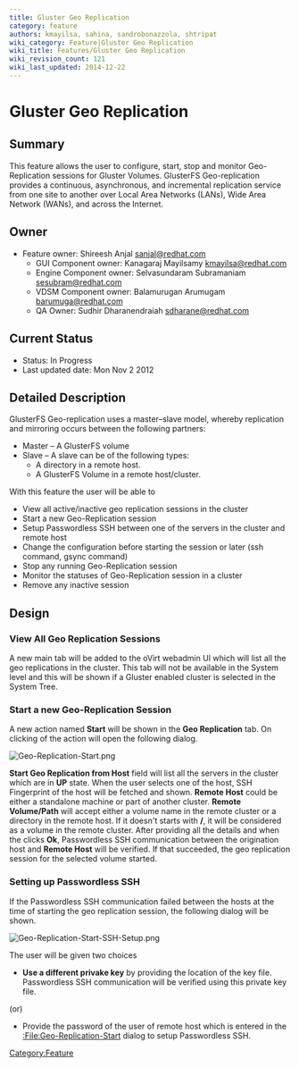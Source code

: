 ```yaml
---
title: Gluster Geo Replication
category: feature
authors: kmayilsa, sahina, sandrobonazzola, shtripat
wiki_category: Feature|Gluster Geo Replication
wiki_title: Features/Gluster Geo Replication
wiki_revision_count: 121
wiki_last_updated: 2014-12-22
---
```


# Gluster Geo Replication

## Summary

This feature allows the user to configure, start, stop and monitor Geo-Replication sessions for Gluster Volumes. GlusterFS Geo-replication provides a continuous, asynchronous, and incremental replication service from one site to another over Local Area Networks (LANs), Wide Area Network (WANs), and across the Internet.

## Owner

*   Feature owner: Shireesh Anjal <sanjal@redhat.com>
    -   GUI Component owner: Kanagaraj Mayilsamy <kmayilsa@redhat.com>
    -   Engine Component owner: Selvasundaram Subramaniam <sesubram@redhat.com>
    -   VDSM Component owner: Balamurugan Arumugam <barumuga@redhat.com>
    -   QA Owner: Sudhir Dharanendraiah <sdharane@redhat.com>

## Current Status

*   Status: In Progress
*   Last updated date: Mon Nov 2 2012

## Detailed Description

GlusterFS Geo-replication uses a master–slave model, whereby replication and mirroring occurs between the following partners:

*   Master – A GlusterFS volume
*   Slave – A slave can be of the following types:
    -   A directory in a remote host.
    -   A GlusterFS Volume in a remote host/cluster.

With this feature the user will be able to

*   View all active/inactive geo replication sessions in the cluster
*   Start a new Geo-Replication session
*   Setup Passwordless SSH between one of the servers in the cluster and remote host
*   Change the configuration before starting the session or later (ssh command, gsync command)
*   Stop any running Geo-Replication session
*   Monitor the statuses of Geo-Replication session in a cluster
*   Remove any inactive session

## Design

### View All Geo Replication Sessions

A new main tab will be added to the oVirt webadmin UI which will list all the geo replications in the cluster. This tab will not be available in the System level and this will be shown if a Gluster enabled cluster is selected in the System Tree.

### Start a new Geo-Replication Session

A new action named **Start** will be shown in the **Geo Replication** tab. On clicking of the action will open the following dialog.

![](Geo-Replication-Start.png "Geo-Replication-Start.png")

**Start Geo Replication from Host** field will list all the servers in the cluster which are in **UP** state. When the user selects one of the host, SSH Fingerprint of the host will be fetched and shown. **Remote Host** could be either a standalone machine or part of another cluster. **Remote Volume/Path** will accept either a volume name in the remote cluster or a directory in the remote host. If it doesn't starts with **/**, it will be considered as a volume in the remote cluster. After providing all the details and when the clicks **Ok**, Passwordless SSH communication between the origination host and **Remote Host** will be verified. If that succeeded, the geo replication session for the selected volume started.

### Setting up Passwordless SSH

If the Passwordless SSH communication failed between the hosts at the time of starting the geo replication session, the following dialog will be shown.

![](Geo-Replication-Start-SSH-Setup.png "Geo-Replication-Start-SSH-Setup.png")

The user will be given two choices

*   **Use a different privake key** by providing the location of the key file. Passwordless SSH communication will be verified using this private key file.

(or)

*   Provide the password of the user of remote host which is entered in the [:File:Geo-Replication-Start](:File:Geo-Replication-Start) dialog to setup Passwordless SSH.

<Category:Feature>
